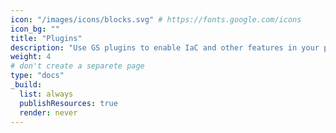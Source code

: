 ```yaml
---
icon: "/images/icons/blocks.svg" # https://fonts.google.com/icons
icon_bg: ""
title: "Plugins"
description: "Use GS plugins to enable IaC and other features in your project"
weight: 4
# don't create a separete page
type: "docs"
_build:
  list: always
  publishResources: true
  render: never
---
```

